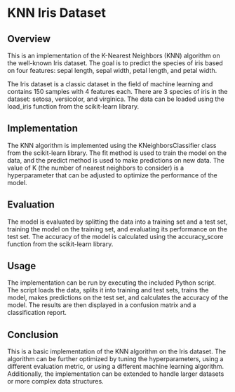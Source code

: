 # KNN Iris Dataset

## Overview

This is an implementation of the K-Nearest Neighbors (KNN) algorithm on the well-known Iris dataset. The goal is to predict the species of iris based on four features: sepal length, sepal width, petal length, and petal width.

The Iris dataset is a classic dataset in the field of machine learning and contains 150 samples with 4 features each. There are 3 species of iris in the dataset: setosa, versicolor, and virginica. The data can be loaded using the load_iris function from the scikit-learn library.

## Implementation

The KNN algorithm is implemented using the KNeighborsClassifier class from the scikit-learn library. The fit method is used to train the model on the data, and the predict method is used to make predictions on new data. The value of K (the number of nearest neighbors to consider) is a hyperparameter that can be adjusted to optimize the performance of the model.

## Evaluation

The model is evaluated by splitting the data into a training set and a test set, training the model on the training set, and evaluating its performance on the test set. The accuracy of the model is calculated using the accuracy_score function from the scikit-learn library.

## Usage

The implementation can be run by executing the included Python script. The script loads the data, splits it into training and test sets, trains the model, makes predictions on the test set, and calculates the accuracy of the model. The results are then displayed in a confusion matrix and a classification report.

## Conclusion

This is a basic implementation of the KNN algorithm on the Iris dataset. The algorithm can be further optimized by tuning the hyperparameters, using a different evaluation metric, or using a different machine learning algorithm. Additionally, the implementation can be extended to handle larger datasets or more complex data structures.
